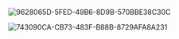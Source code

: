 
![9628065D-5FED-49B6-8D9B-570BBE38C30C](https://github.com/user-attachments/assets/bb620867-81c9-4f70-acd0-835e8326edf3)

![743090CA-CB73-483F-B88B-8729AFA8A231](https://github.com/user-attachments/assets/10ddcd4b-865a-4f34-8346-5294332b20b6)
